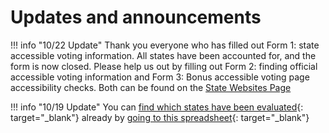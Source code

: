 # Updates and announcements

!!! info "10/22 Update"
    Thank you everyone who has filled out Form 1: state accessible voting information. All states have been accounted for, and the form is now closed. Please help us out by filling out Form 2: finding official accessible voting information and Form 3: Bonus accessible voting page accessibility checks. Both can be found on the [State Websites Page](state_resources.md)

!!! info "10/19 Update"
    You can [find which states have been evaluated](https://docs.google.com/spreadsheets/d/1kp8bjltH4Q6EK8p8rrqJeoCUJRVvsuMT94CRL-SLpT8/edit?usp=sharing){: target="_blank"} already by [going to this spreadsheet](https://docs.google.com/spreadsheets/d/1kp8bjltH4Q6EK8p8rrqJeoCUJRVvsuMT94CRL-SLpT8/edit?usp=sharing){: target="_blank"}
